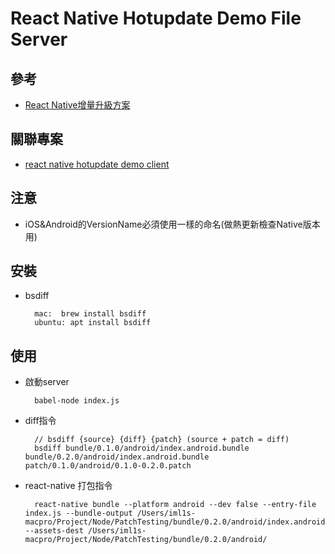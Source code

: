 # React Native Hotupdate Demo File Server

## 參考
- [React Native增量升級方案](https://www.evernote.com/l/AsBqZ6a2HQNNpZfstXH80LL476589LE-KYw)

## 關聯專案
- [react native hotupdate demo client](https://github.com/ImL1s/reactNative-hotupdateDemo)

## 注意

- iOS&Android的VersionName必須使用一樣的命名(做熱更新檢查Native版本用)

## 安裝

- bsdiff

        mac:  brew install bsdiff
        ubuntu: apt install bsdiff

## 使用

- 啟動server

        babel-node index.js


- diff指令

        // bsdiff {source} {diff} {patch} (source + patch = diff)
        bsdiff bundle/0.1.0/android/index.android.bundle bundle/0.2.0/android/index.android.bundle patch/0.1.0/android/0.1.0-0.2.0.patch

- react-native 打包指令

        react-native bundle --platform android --dev false --entry-file index.js --bundle-output /Users/iml1s-macpro/Project/Node/PatchTesting/bundle/0.2.0/android/index.android.bundle --assets-dest /Users/iml1s-macpro/Project/Node/PatchTesting/bundle/0.2.0/android/